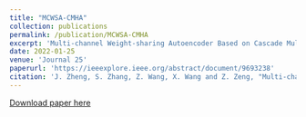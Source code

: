 ```yaml
---
title: "MCWSA-CMHA"
collection: publications
permalink: /publication/MCWSA-CMHA
excerpt: 'Multi-channel Weight-sharing Autoencoder Based on Cascade Multi-head Attention for Multimodal Emotion Recognition'
date: 2022-01-25
venue: 'Journal 25'
paperurl: 'https://ieeexplore.ieee.org/abstract/document/9693238'
citation: 'J. Zheng, S. Zhang, Z. Wang, X. Wang and Z. Zeng, "Multi-channel Weight-sharing Autoencoder Based on Cascade Multi-head Attention for Multimodal Emotion Recognition," in IEEE Transactions on Multimedia'
---
```


[Download paper here](https://ieeexplore.ieee.org/abstract/document/9693238)

